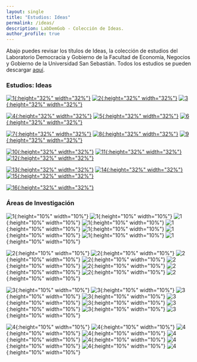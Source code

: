```yaml
---
layout: single
title: "Estudios: Ideas"
permalink: /ideas/
description: LabDemGob - Colección de Ideas.
author_profile: true
---
```



Abajo puedes revisar los títulos de Ideas, la colección de estudios del Laboratorio Democracia y Gobierno de la Facultad de Economía, Negocios y Gobierno de la Universidad San Sebastián. Todos los estudios se pueden descargar [aquí](https://www.researchgate.net/lab/Laboratorio-de-Democracia-y-Gobierno-Kenneth-Bunker).


### Estudios: Ideas

[![1](/ideas/estudio%201.png){:height="32%" width="32%"}](/ideas/estudio%201.png) [![2](/ideas/estudio%202.png){:height="32%" width="32%"}](/ideas/estudio%202.png) [![3](/ideas/estudio%203.png){:height="32%" width="32%"}](/ideas/estudio%203.png)

[![4](/ideas/estudio%204.png){:height="32%" width="32%"}](/ideas/estudio%204.png) [![5](/ideas/estudio%205.png){:height="32%" width="32%"}](/ideas/estudio%205.png) [![6](/ideas/estudio%206.png){:height="32%" width="32%"}](/ideas/estudio%206.png)

[![7](/ideas/estudio%207.png){:height="32%" width="32%"}](/ideas/estudio%207.png) [![8](/ideas/estudio%208.png){:height="32%" width="32%"}](/ideas/estudio%208.png) [![9](/ideas/estudio%209.png){:height="32%" width="32%"}](/ideas/estudio%209.png)

[![10](/ideas/estudio%2010.png){:height="32%" width="32%"}](/ideas/estudio%2010.png) [![11](/ideas/estudio%2011.png){:height="32%" width="32%"}](/ideas/estudio%2011.png) [![12](/ideas/estudio%2012.png){:height="32%" width="32%"}](/ideas/estudio%2012.png)

[![13](/ideas/estudio%2013.png){:height="32%" width="32%"}](/ideas/estudio%2013.png) [![14](/ideas/estudio%2014.png){:height="32%" width="32%"}](/ideas/estudio%2014.png) [![15](/ideas/estudio%2015.png){:height="32%" width="32%"}](/ideas/estudio%2015.png) 

[![16](/ideas/estudio%2013.png){:height="32%" width="32%"}](/ideas/estudio%2013.png)



### Áreas de Investigación

![1](/ideas/temas/A1.png){:height="10%" width="10%"}
![1](/ideas/temas/A2.png){:height="10%" width="10%"}
![1](/ideas/temas/A3.png){:height="10%" width="10%"}
![1](/ideas/temas/A4.png){:height="10%" width="10%"}
![1](/ideas/temas/A5.png){:height="10%" width="10%"}
![1](/ideas/temas/A6.png){:height="10%" width="10%"}
![1](/ideas/temas/A7.png){:height="10%" width="10%"}
![1](/ideas/temas/A8.png){:height="10%" width="10%"}
![1](/ideas/temas/A9.png){:height="10%" width="10%"}

![2](/ideas/temas/B1.png){:height="10%" width="10%"}
![2](/ideas/temas/B2.png){:height="10%" width="10%"}
![2](/ideas/temas/B3.png){:height="10%" width="10%"}
![2](/ideas/temas/B4.png){:height="10%" width="10%"}
![2](/ideas/temas/B5.png){:height="10%" width="10%"}
![2](/ideas/temas/B6.png){:height="10%" width="10%"}
![2](/ideas/temas/B7.png){:height="10%" width="10%"}
![2](/ideas/temas/B8.png){:height="10%" width="10%"}
![2](/ideas/temas/B9.png){:height="10%" width="10%"}

![3](/ideas/temas/C1.png){:height="10%" width="10%"}
![3](/ideas/temas/C2.png){:height="10%" width="10%"}
![3](/ideas/temas/C3.png){:height="10%" width="10%"}
![3](/ideas/temas/C4.png){:height="10%" width="10%"}
![3](/ideas/temas/C5.png){:height="10%" width="10%"}
![3](/ideas/temas/C6.png){:height="10%" width="10%"}
![3](/ideas/temas/C7.png){:height="10%" width="10%"}
![3](/ideas/temas/C8.png){:height="10%" width="10%"}
![3](/ideas/temas/C9.png){:height="10%" width="10%"}

![4](/ideas/temas/D1.png){:height="10%" width="10%"}
![4](/ideas/temas/D2.png){:height="10%" width="10%"}
![4](/ideas/temas/D3.png){:height="10%" width="10%"}
![4](/ideas/temas/D4.png){:height="10%" width="10%"}
![4](/ideas/temas/D5.png){:height="10%" width="10%"}
![4](/ideas/temas/D6.png){:height="10%" width="10%"}
![4](/ideas/temas/D7.png){:height="10%" width="10%"}
![4](/ideas/temas/D8.png){:height="10%" width="10%"}
![4](/ideas/temas/D9.png){:height="10%" width="10%"}
